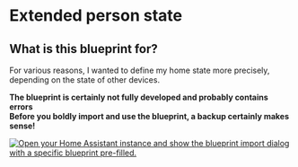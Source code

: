 # Extended person state

## What is this blueprint for?

For various reasons, I wanted to define my home state more precisely, depending on the state of other devices.

[comment]: <> (Aus verschiedenen Gründen wollte ich meinen home-State feiner, in Abhängigkeit vom State anderer Geräte definieren)   


[comment]: <> (Das Blueprint ist sicher nicht ausgereift und enthält wahrscheinlich auch Fehler. Bevor du jetzt mutig das Blueprint importierst und einsetzt, ist sicher ein Backup sinnvoll!) 
**The blueprint is certainly not fully developed and probably contains errors**   
**Before you boldly import and use the blueprint, a backup certainly makes sense!**   

[![Open your Home Assistant instance and show the blueprint import dialog with a specific blueprint pre-filled.](https://my.home-assistant.io/badges/blueprint_import.svg)](https://my.home-assistant.io/redirect/blueprint_import/?blueprint_url=https%3A%2F%2Fgithub.com%2Fquietcry%2FtgPersonState%2Fblob%2Fd6554f8a5ce196e21cb3d08b6e300f7f545136e3%2FtgPersonState.yaml)

